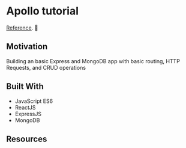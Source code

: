 # Apollo tutorial

[Reference](https://dev.to/ichtrojan/basic-routing-http-requests-and-crud-operation-with-express-and-mongodb-od2). 🚀

## Motivation

Building an basic Express and MongoDB app with basic routing, HTTP Requests, and CRUD operations

## Built With
- JavaScript ES6
- ReactJS
- ExpressJS
- MongoDB

## Resources
